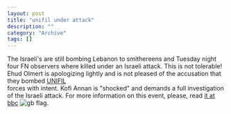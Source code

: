 ```yaml
--- 
layout: post 
title: "unifil under attack"
description: ""
category: "Archive"
tags: []
---  
```

The Israeli's are still bombing Lebanon to smithereens and Tuesday night four FN observers where killed under an Israeli attack. This is not tolerable! 
Ehud Olmert is apologizing lightly and is not pleased of the accusation that they bombed <a href="http://en.wikipedia.org/wiki/UNIFIL">UNIFIL</a> <br/> forces with intent. Kofi Annan is "shocked" and demands a full investigation of the Israeli attack.
For more information on this event, please, read <a href="http://news.bbc.co.uk/2/hi/middle_east/5215366.stm">it at bbc</a> <img src="http://cdn.umedia.no/img/flag/gb.png" alt="gb flag"/>.
